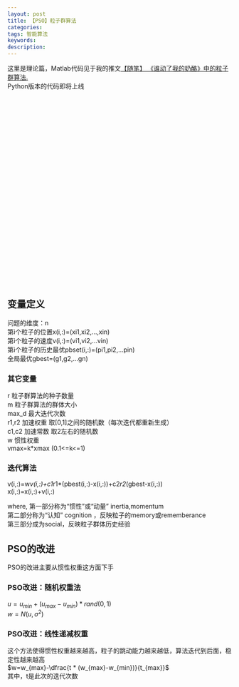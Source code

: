 ```yaml
---
layout: post
title: 【PSO】粒子群算法
categories: 
tags: 智能算法
keywords:
description:
---
```


这里是理论篇，Matlab代码见于我的推文[【随笔】 《谁动了我的奶酪》中的粒子群算法.](http://127.0.0.1:4000/2016/07/25/WhoMovedMyCheese.html)  
Python版本的代码即将上线  

<div id="main" style="width: 30em;height:30em;"></div>

<script language='javascript'>
var myChart = echarts.init(document.getElementById('main'));

option = {
    title: {
        text: 'PSO粒子群算法的步骤'
    },
    tooltip: {},
    animationDurationUpdate: 500,
    animationEasingUpdate: 'quinticInOut',
    series : [
        {
            type: 'graph',
            layout: 'none',
            symbolSize: [260,50],

            label: {
                normal: {
                    show: true
                }
            },
            edgeSymbolSize: [10, 1],
            edgeLabel: {
                normal: {
                    textStyle: {
                        fontSize: 20
                    }
                }
            },
            data: [{
                name: '初始化位置x,速度v',
                x: 100,
                y: 200,

            }, {
                name: '计算个体极值pbest， 全局极值gbest',
                symbol:'rect',
                x: 100,
                y: 300
            }, {
                name: '更新位置x，速度v',
                symbol:'rect',
                x: 100,
                y: 400
            },{
                name: '更新权重w',
                symbol:'rect',
                x: 100,
                y: 500
            },{
                name: '再次计算个体极值pbest， 全局极值gbest',
                symbol:'rect',
                x: 100,
                y: 600,

            },{
                name: '满足收敛规则',
                symbol:'diamond',
                x: 100,
                y: 700
            }
            ,{
                name: 'hidden1',
                x: 300,
                y: 700,
                symbolSize:0
            },
            {
                name: 'hidden2',
                x: 300,
                y: 300,
                symbolSize:0
            }],
            // links: [],
            links: [{
                source: 1,
                target: 0,
            }, {
                source: 1,
                target: 2,
            }, {
                source: 2,
                target: 3
            }, {
                source: 3,
                target: 4
            }, {
                source: 4,
                target: 5
            }, {
                source: 5,
                target: 'hidden1',
                }, {
                source: 'hidden1',
                target: 'hidden2',
                label:{
                    normal:{formatter:'False',show:true}}
            }, {
                source: 'hidden2',
                target: 1,
                } ],

            lineStyle: {
                normal: {
                    width: 5,
                    curveness: 0
                }
            }
        }
    ]
};

myChart.setOption(option)
</script>


## 变量定义

问题的维度：n  
第i个粒子的位置x(i,:)=(xi1,xi2,...,xin)  
第i个粒子的速度v(i,:)=(vi1,vi2,...vin)  
第i个粒子的历史最优pbset(i,:)=(pi1,pi2,...pin)  
全局最优gbest=(g1,g2,...gn)  

### 其它变量
r 粒子群算法的种子数量  
m 粒子群算法的群体大小  
max_d  最大迭代次数  
r1,r2 加速权重 取[0,1]之间的随机数（每次迭代都重新生成）  
c1,c2 加速常数 取2左右的随机数  
w 惯性权重  
vmax=k*xmax   (0.1<=k<=1)  

### 迭代算法
v(i,:)=w*v(i,:)+c1*r1*(pbest(i,:)-x(i,:))+c2*r2*(gbest-x(i,:))     
x(i,:)=x(i,:)+v(i,:)

where,
第一部分称为“惯性”或“动量” inertia,momentum  
第二部分称为“认知”    cognition ，反映粒子的memory或rememberance  
第三部分成为social，反映粒子群体历史经验  

## PSO的改进

PSO的改进主要从惯性权重这方面下手  
### PSO改进：随机权重法

$u=u_{min}+(u_{max}-u_{min}) * rand(0,1)$  
$w=N(u,\sigma^2)$

### PSO改进：线性递减权重

这个方法使得惯性权重越来越高，粒子的跳动能力越来越低，算法迭代到后面，稳定性越来越高  
$w=w_{max}-\dfrac{t * (w_{max}-w_{min})}{t_{max}}$  
其中，t是此次的迭代次数  
